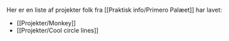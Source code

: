Her er en liste af projekter folk fra [[Praktisk info/Primero Palæet]] har lavet:
- [[Projekter/Monkey]]
- [[Projekter/Cool circle lines]]